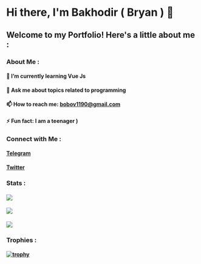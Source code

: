 # Hi there, I'm Bakhodir ( Bryan ) 👋

## Welcome to my Portfolio! Here's a little about me :

### About Me :
#### 🌱 I’m currently learning Vue Js
#### 💬 Ask me about topics related to programming
#### 📫 How to reach me: bobov1190@gmail.com
#### ⚡ Fun fact: I am a teenager )

### Connect with Me :
#### [Telegram](https://t.me/bryan1101)
#### [Twitter](https://x.com/edge_name)

### Stats :
#### ![](http://github-profile-summary-cards.vercel.app/api/cards/profile-details?username=bobov1190&theme=transparent)
#### ![](http://github-profile-summary-cards.vercel.app/api/cards/stats?username=bobov1190&theme=transparent)
#### ![](http://github-profile-summary-cards.vercel.app/api/cards/productive-time?username=bobov1190&theme=transparent&utcOffset=8)

### Trophies :

#### [![trophy](https://github-profile-trophy.vercel.app/?username=bobov1190)](https://github.com/bobov1190/github-profile-trophy)
